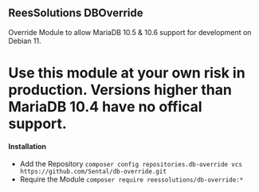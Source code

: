 ## ReesSolutions DBOverride

Override Module to allow MariaDB 10.5 & 10.6 support for development on Debian 11.

# Use this module at your own risk in production. Versions higher than MariaDB 10.4 have no offical support.

#### Installation
* Add the Repository
``` composer config repositories.db-override vcs https://github.com/Sental/db-override.git ```
* Require the Module
``` composer require reessolutions/db-override:* ```
